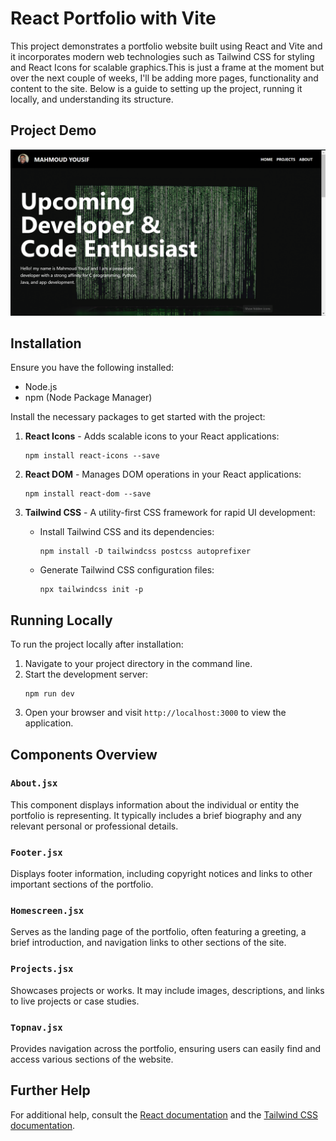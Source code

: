 # React Portfolio with Vite

This project demonstrates a portfolio website built using React and Vite and it incorporates modern web technologies such as Tailwind CSS for styling and React Icons for scalable graphics.This is just a frame at the moment but over the next couple of weeks, I'll be adding more pages, functionality and content to the site. Below is a guide to setting up the project, running it locally, and understanding its structure.

## Project Demo

![Upcoming Developer & Code Enthusiast](Portfolio_Vite/src/assets/image.png)

## Installation

Ensure you have the following installed:
- Node.js
- npm (Node Package Manager)


Install the necessary packages to get started with the project:

1. **React Icons** - Adds scalable icons to your React applications:
   ```
   npm install react-icons --save
   ```

2. **React DOM** - Manages DOM operations in your React applications:
   ```
   npm install react-dom --save
   ```

3. **Tailwind CSS** - A utility-first CSS framework for rapid UI development:
   - Install Tailwind CSS and its dependencies:
     ```
     npm install -D tailwindcss postcss autoprefixer
     ```
   - Generate Tailwind CSS configuration files:
     ```
     npx tailwindcss init -p
     ```

## Running Locally

To run the project locally after installation:
1. Navigate to your project directory in the command line.
2. Start the development server:
   ```
   npm run dev
   ```
3. Open your browser and visit `http://localhost:3000` to view the application.

## Components Overview

### `About.jsx`

This component displays information about the individual or entity the portfolio is representing. It typically includes a brief biography and any relevant personal or professional details.

### `Footer.jsx`

Displays footer information, including copyright notices and links to other important sections of the portfolio.

### `Homescreen.jsx`

Serves as the landing page of the portfolio, often featuring a greeting, a brief introduction, and navigation links to other sections of the site.

### `Projects.jsx`

Showcases projects or works. It may include images, descriptions, and links to live projects or case studies.

### `Topnav.jsx`

Provides navigation across the portfolio, ensuring users can easily find and access various sections of the website.

## Further Help

For additional help, consult the [React documentation](https://reactjs.org/) and the [Tailwind CSS documentation](https://tailwindcss.com/docs).
